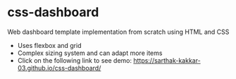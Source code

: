 # css-dashboard
Web dashboard template implementation from scratch using HTML and CSS
- Uses flexbox and grid
- Complex sizing system and can adapt more items
- Click on the following link to see demo: https://sarthak-kakkar-03.github.io/css-dashboard/

